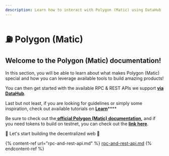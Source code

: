 ```yaml
---
description: Learn how to interact with Polygon (Matic) using DataHub
---
```


# ⛽ Polygon (Matic)

## Welcome to the Polygon (Matic) documentation! <a href="welcome-to-the-polkadot-documentation" id="welcome-to-the-polkadot-documentation"></a>

In this section, you will be able to learn about what makes Polygon (Matic) special and how you can leverage available tools to build amazing products!

You can then get started with the available RPC & REST APIs we support [**via DataHub**](https://datahub.figment.io/sign\_up?service=matic).

Last but not least, if you are looking for guidelines or simply some inspiration, check out available tutorials on [**Learn**](https://learn.figment.io/protocols/polygon)****

Be sure to check out the[ **official Polygon (Matic) documentation**](https://docs.matic.network/docs/develop/getting-started)**,** and if you need tokens to build on testnet, you can check out the [**link here**](https://faucet.matic.network).

🚀 Let's start building the decentralized web 🚀[  \
](https://learn.figment.io/network-documentation/polkadot/polkadot-101)

{% content-ref url="rpc-and-rest-api.md" %}
[rpc-and-rest-api.md](rpc-and-rest-api.md)
{% endcontent-ref %}
